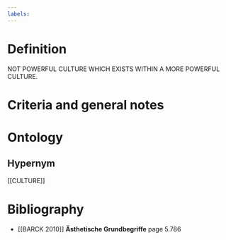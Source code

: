 ```yaml
---
labels: 
---
```


# Definition
NOT POWERFUL CULTURE WHICH EXISTS WITHIN A MORE POWERFUL CULTURE.
# Criteria and general notes
# Ontology

## Hypernym
[[CULTURE]]
# Bibliography
- [[BARCK 2010]]
**Ästhetische Grundbegriffe** page 5.786
